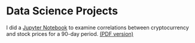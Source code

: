 # Data Science Projects

I did a [Jupyter Notebook](./crypto.ipynb) to examine correlations between cryptocurrency and stock prices for a 90-day period. [(PDF version)](./crypto.pdf)